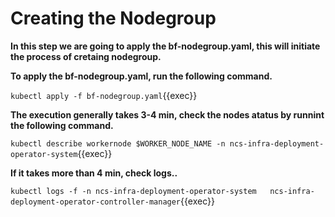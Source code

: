 # Creating the Nodegroup

**In this step we are going to apply the bf-nodegroup.yaml, this will initiate the process of cretaing nodegroup.**

**To apply the bf-nodegroup.yaml, run the following command.**

`kubectl apply -f bf-nodegroup.yaml`{{exec}}

**The execution generally takes 3-4 min, check the nodes atatus by runnint the following command.**

`kubectl describe workernode $WORKER_NODE_NAME -n ncs-infra-deployment-operator-system`{{exec}}

**If it takes more than 4 min, check logs..**

`kubectl logs -f -n ncs-infra-deployment-operator-system   ncs-infra-deployment-operator-controller-manager`{{exec}}
